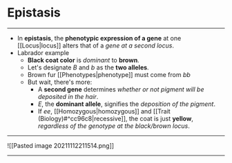 # Epistasis
---
- In **epistasis**, the **phenotypic expression of a gene** at one [[Locus|locus]] alters that of a *gene at a second locus*.
- Labrador example
	- **Black coat color** is *dominant* to **brown**.
	- Let's designate *B* and *b* as the **two alleles**.
	- Brown fur [[Phenotypes|phenotype]] must come from *bb*
	- But wait, there's more:
		- A **second gene** determines *whether or not pigment will be deposited in the hair*.
		- *E*, the **dominant allele**, signifies the *deposition of the pigment*.
		- If *ee*, [[Homozygous|homozygous]] and [[Trait (Biology)#^cc96c8|recessive]], the coat is just **yellow**, *regardless of the genotype at the black/brown locus*.
	
---
![[Pasted image 20211112211514.png]]

---